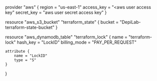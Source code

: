 provider "aws" {
    region = "us-east-1"
    access_key = "<aws user access key"
    secret_key = "aws user secret access key"
}

resource "aws_s3_bucket" "terraform_state" {
    bucket = "DepiLab-terraform-state-bucket"
}

resource "aws_dynamodb_table" "terraform_lock" {
    name         = "terraform-lock"
    hash_key     = "LockID"
    billing_mode = "PAY_PER_REQUEST"

    attribute {
        name = "LockID"
        type = "S"
    }
}
